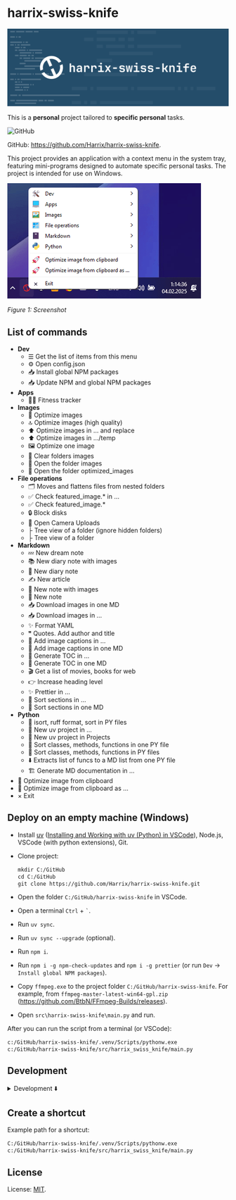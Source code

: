 # harrix-swiss-knife

![harrix-swiss-knife](https://raw.githubusercontent.com/Harrix/harrix-swiss-knife/refs/heads/main/img/featured-image.svg)

This is a **personal** project tailored to **specific personal** tasks.

![GitHub](https://img.shields.io/github/license/Harrix/harrix-swiss-knife)

GitHub: <https://github.com/Harrix/harrix-swiss-knife>.

This project provides an application with a context menu in the system tray, featuring mini-programs designed to automate specific personal tasks. The project is intended for use on Windows.

![Screenshot](https://raw.githubusercontent.com/Harrix/harrix-swiss-knife/refs/heads/main/img/screenshoot.png)

_Figure 1: Screenshot_

## List of commands

- **Dev**
  - ☰ Get the list of items from this menu
  - ⚙️ Open config.json
  - 📥 Install global NPM packages
  - 📥 Update NPM and global NPM packages
- **Apps**
  - 🏃🏻 Fitness tracker
- **Images**
  - 🚀 Optimize images
  - 🔝 Optimize images (high quality)
  - ⬆️ Optimize images in … and replace
  - ⬆️ Optimize images in …/temp
  - 🖼️ Optimize one image
  - 🧹 Clear folders images
  - 📂 Open the folder images
  - 📂 Open the folder optimized_images
- **File operations**
  - 🗂️ Moves and flattens files from nested folders
  - ✅ Check featured_image.* in …
  - ✅ Check featured_image.*
  - 🔒 Block disks
  - 📸 Open Camera Uploads
  - ├ Tree view of a folder (ignore hidden folders)
  - ├ Tree view of a folder
- **Markdown**
  - 💤 New dream note
  - 📚 New diary note with images
  - 📖 New diary note
  - ✍️ New article
  - 📓 New note with images
  - 📓 New note
  - 📥 Download images in one MD
  - 📥 Download images in …
  - ✨ Format YAML
  - ❞ Quotes. Add author and title
  - 🌄 Add image captions in …
  - 🌄 Add image captions in one MD
  - 📑 Generate TOC in …
  - 📑 Generate TOC in one MD
  - 🎬 Get a list of movies, books for web
  - 👉 Increase heading level
  - ✨ Prettier in …
  - 📶 Sort sections in …
  - 📶 Sort sections in one MD
- **Python**
  - 🌟 isort, ruff format, sort in PY files
  - 🐍 New uv project in …
  - 🐍 New uv project in Projects
  - 📶 Sort classes, methods, functions in one PY file
  - 📶 Sort classes, methods, functions in PY files
  - ⬇️ Extracts list of funcs to a MD list from one PY file
  - 🏗️ Generate MD documentation in …
- 🚀 Optimize image from clipboard
- 🚀 Optimize image from clipboard as …
- × Exit

## Deploy on an empty machine (Windows)

- Install [uv](https://docs.astral.sh/uv/) ([Installing and Working with uv (Python) in VSCode](https://github.com/Harrix/harrix.dev-articles-2025-en/blob/main/uv-vscode-python/uv-vscode-python.md)), Node.js, VSCode (with python extensions), Git.

- Clone project:

  ```shell
  mkdir C:/GitHub
  cd C:/GitHub
  git clone https://github.com/Harrix/harrix-swiss-knife.git
  ```

- Open the folder `C:/GitHub/harrix-swiss-knife` in VSCode.

- Open a terminal `Ctrl` + `` ` ``.

- Run `uv sync`.

- Run `uv sync --upgrade` (optional).

- Run `npm i`.

- Run `npm i -g npm-check-updates` and `npm i -g prettier` (or run `Dev` → `Install global NPM packages`).

- Copy `ffmpeg.exe` to the project folder `C:/GitHub/harrix-swiss-knife`. For example, from `ffmpeg-master-latest-win64-gpl.zip` (<https://github.com/BtbN/FFmpeg-Builds/releases>).

- Open `src\harrix-swiss-knife\main.py` and run.

After you can run the script from a terminal (or VSCode):

```shell
c:/GitHub/harrix-swiss-knife/.venv/Scripts/pythonw.exe c:/GitHub/harrix-swiss-knife/src/harrix_swiss_knife/main.py
```

## Development

<details>
<summary>Development ⬇️</summary>

### CLI commands

CLI commands after installation.

- `uv self update` — update uv itself.
- `uv sync --upgrade` — update all project libraries (sometimes you need to call twice).
- `isort .` — sort imports.
- `ruff format` — format the project's Python files.
- `ruff check` — lint the project's Python files.
- `ruff check --fix` — lint and fix the project's Python files.
- `uv python install 3.13` + `uv python pin 3.13` + `uv sync` — switch to a different Python version.
- `vermin src` — determines the minimum version of Python.

### Add a new action

- Add a new action `class on_<action>(action_base.ActionBase)` in `src/harrix_swiss_knife/action_<section>.py`.
- Site for searching emojis <https://emojidb.org/>.
- If you need to display `output.txt` add the line `is_show_output = True` after `title: str = ...`.
- In `main.py` add action `self.add_item(self.menu_<section>, hsk.md.on_<action>)` in `<section>`.
- From `harrix-swiss-knife`, call the command `Python` → `Sort classes, methods, functions in PY files`.
  and select folder `harrix-pylib`.

Example an action:

```python
class on_sort_sections(action_base.ActionBase):
    icon: str = "⬆️"
    title: str = "Sort sections in one MD"

    def execute(self, *args, **kwargs):
        filename = self.get_open_filename("Open Markdown file", config["path_notes"], "Markdown (*.md);;All Files (*)")
        if not filename:
            return

        try:
            self.add_line(h.md.sort_sections(filename))
            self.add_line(h.md.generate_image_captions(filename))
        except Exception as e:
            self.add_line(f"❌ Ошибка: {e}")
```

### Update `harrix-pylib`

- Run `uv sync --upgrade` (maybe twice).
- Change version in line `"harrix-pylib>=<version>"` in `pyproject.toml`
- Run `uv sync --upgrade`.
- Create a commit `⬆️ Update harrix-pylib`.

### Add file to a resource file

Add files (pictures, etc.) to the `src\harrix_swiss_knife\assets` folder.

In the file `resources.qrc` add line for example `<file>assets/logo.svg</file>`:

```xml
<?xml version="1.0" encoding="UTF-8"?>
<RCC>
    <qresource prefix="/">
        <file>assets/logo.svg</file>
    </qresource>
</RCC>
```

Generate `resources_rc.py`:

```shell
pyside6-rcc src\harrix_swiss_knife\resources.qrc -o src\harrix_swiss_knife\resources_rc.py
```

### Convert UI file to PY class

```shell
pyside6-uic src/harrix_swiss_knife/fitness_window.ui -o src/harrix_swiss_knife/fitness_window.py
```

### Minimum Python Version

We determine the minimum Python version using [vermin](https://github.com/netromdk/vermin):

```shell
vermin src
```

However, if the version is below 3.10, we stick with 3.10 because Python 3.10 annotations are used.

</details>

## Create a shortcut

Example path for a shortcut:

```shell
C:/GitHub/harrix-swiss-knife/.venv/Scripts/pythonw.exe c:/GitHub/harrix-swiss-knife/src/harrix_swiss_knife/main.py
```

## License

License: [MIT](https://github.com/Harrix/harrix-swiss-knife/blob/main/LICENSE.md).
